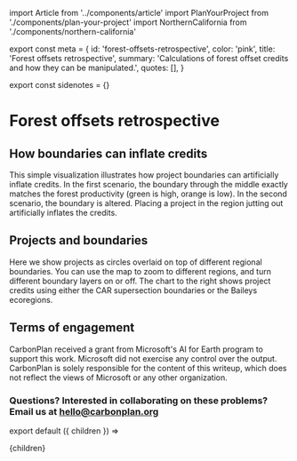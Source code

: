 import Article from '../components/article'
import PlanYourProject from './components/plan-your-project'
import NorthernCalifornia from './components/northern-california'

export const meta = {
  id: 'forest-offsets-retrospective',
  color: 'pink',
  title: 'Forest offsets retrospective',
  summary:
    'Calculations of forest offset credits and how they can be manipulated.',
  quotes: [],
}

export const sidenotes = {}

# Forest offsets retrospective

## How boundaries can inflate credits

This simple visualization illustrates how project boundaries can artificially inflate credits. In the first scenario, the boundary through the middle exactly matches the forest productivity (green is high, orange is low). In the second scenario, the boundary is altered. Placing a project in the region jutting out artificially inflates the credits.

<PlanYourProject/>

## Projects and boundaries

Here we show projects as circles overlaid on top of different regional boundaries. You can use the map to zoom to different regions, and turn different boundary layers on or off. The chart to the right shows project credits using either the CAR supersection boundaries or the Baileys ecoregions.

<NorthernCalifornia/>

## Terms of engagement

CarbonPlan received a grant from Microsoft's AI for Earth program to support this work. Microsoft did not exercise any control over the output. CarbonPlan is solely responsible for the content of this writeup, which does not reflect the views of Microsoft or any other organization.

### Questions? Interested in collaborating on these problems? Email us at [hello@carbonplan.org](mailto:hello@carbonplan.org)

export default ({ children }) => <Article meta={meta}>{children}</Article>
